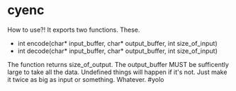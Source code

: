 # cyenc
How to use?! It exports two functions. These.

- int encode(char* input_buffer, char* output_buffer, int size_of_input)
- int decode(char* input_buffer, char* output_buffer, int size_of_input)

The function returns size_of_output.
The output_buffer MUST be sufficently large to take all the data. Undefined things will happen if it's not. Just make it twice as big as input or something. Whatever. #yolo
